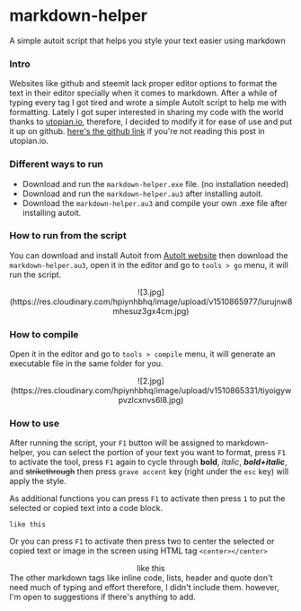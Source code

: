 # markdown-helper
A simple autoit script that helps you style your text easier using markdown

### Intro
Websites like github and steemit lack proper editor options to format the text in their editor specially when it comes to markdown. After a while of typing every tag I got tired and wrote a simple AutoIt script to help me with formatting. Lately I got super interested in sharing my code with the world thanks to [utopian.io](https://utopian.io), therefore, I decided to modify it for ease of use and put it up on github. [here's the github link](https://github.com/Kiaazad/markdown-helper) if you're not reading this post in utopian.io.

### Different ways to run
- Download and run the `markdown-helper.exe` file. (no installation needed)
- Download and run the `markdown-helper.au3` after installing autoit.
- Download the `markdown-helper.au3` and compile your own .exe file after installing autoit.

### How to run from the script
You can download and install Autoit from [AutoIt website](https://www.autoitscript.com/site/autoit/downloads/) then download the `markdown-helper.au3`, open it in the editor and go to `tools > go` menu,  it will run the script.
<center>![3.jpg](https://res.cloudinary.com/hpiynhbhq/image/upload/v1510865977/lurujnw8mhesuz3gx4cm.jpg)</center>

### How to compile
Open it in the editor and go to `tools > compile` menu, it will generate an executable file in the same folder for you.
<center>![2.jpg](https://res.cloudinary.com/hpiynhbhq/image/upload/v1510865331/tiyoigywpvzlcxnvs6l8.jpg)</center>

### How to use
After running the script, your `F1` button will be assigned to markdown-helper, you can select the portion of your text you want to format, press `F1` to activate the tool, press `F1` again to cycle through **bold**, *italic*, ***bold+italic***, and ~~strikethrough~~ then press `grave accent` key (right under the `esc` key) will apply the style.

As additional functions you can press `F1` to activate then press `1` to put the selected or copied text into a code block.
```
like this
```
Or you can press `F1` to activate then press two to center the selected or copied text or image in the screen using HTML tag `<center></center>`
<center>like this</center>
The other markdown tags like inline code, lists, header and quote don't need much of typing and effort therefore, I didn't include them. however, I'm open to suggestions if there's anything to add.
